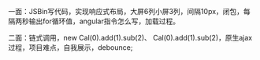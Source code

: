 一面：JSBin写代码，实现响应式布局，大屏6列小屏3列，间隔10px，闭包，每隔两秒输出for循环值，angular指令怎么写，加载过程。

二面：链式调用，new Cal(0).add(1).sub(2)、 Cal(0).add(1).sub(2)，原生ajax过程，项目难点，自我展示，debounce;

